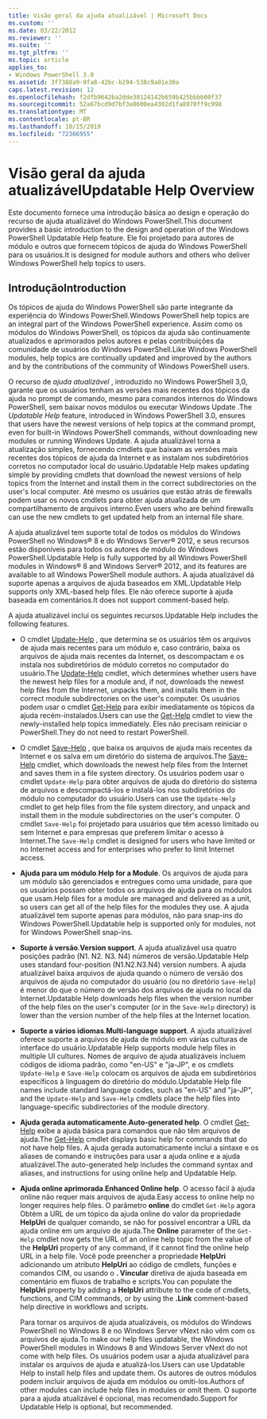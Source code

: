 ```yaml
---
title: Visão geral da ajuda atualizável | Microsoft Docs
ms.custom: ''
ms.date: 03/22/2012
ms.reviewer: ''
ms.suite: ''
ms.tgt_pltfrm: ''
ms.topic: article
applies_to:
- Windows PowerShell 3.0
ms.assetid: 3f7388a9-9fa8-42bc-b294-538c9a01e30a
caps.latest.revision: 12
ms.openlocfilehash: f2dfb9642ba2dde38124142b659b425bbbb00f37
ms.sourcegitcommit: 52a67bcd9d7bf3e8600ea4302d1fa8970ff9c998
ms.translationtype: MT
ms.contentlocale: pt-BR
ms.lasthandoff: 10/15/2019
ms.locfileid: "72366955"
---
```

# <a name="updatable-help-overview"></a><span data-ttu-id="ed8a3-102">Visão geral da ajuda atualizável</span><span class="sxs-lookup"><span data-stu-id="ed8a3-102">Updatable Help Overview</span></span>

<span data-ttu-id="ed8a3-103">Este documento fornece uma introdução básica ao design e operação do recurso de ajuda atualizável do Windows PowerShell.</span><span class="sxs-lookup"><span data-stu-id="ed8a3-103">This document provides a basic introduction to the design and operation of the Windows PowerShell Updatable Help feature.</span></span> <span data-ttu-id="ed8a3-104">Ele foi projetado para autores de módulo e outros que fornecem tópicos de ajuda do Windows PowerShell para os usuários.</span><span class="sxs-lookup"><span data-stu-id="ed8a3-104">It is designed for module authors and others who deliver Windows PowerShell help topics to users.</span></span>

## <a name="introduction"></a><span data-ttu-id="ed8a3-105">Introdução</span><span class="sxs-lookup"><span data-stu-id="ed8a3-105">Introduction</span></span>

<span data-ttu-id="ed8a3-106">Os tópicos de ajuda do Windows PowerShell são parte integrante da experiência do Windows PowerShell.</span><span class="sxs-lookup"><span data-stu-id="ed8a3-106">Windows PowerShell help topics are an integral part of the Windows PowerShell experience.</span></span> <span data-ttu-id="ed8a3-107">Assim como os módulos do Windows PowerShell, os tópicos da ajuda são continuamente atualizados e aprimorados pelos autores e pelas contribuições da comunidade de usuários do Windows PowerShell.</span><span class="sxs-lookup"><span data-stu-id="ed8a3-107">Like Windows PowerShell modules, help topics are continually updated and improved by the authors and by the contributions of the community of Windows PowerShell users.</span></span>

<span data-ttu-id="ed8a3-108">O recurso de *ajuda atualizável* , introduzido no Windows PowerShell 3,0, garante que os usuários tenham as versões mais recentes dos tópicos da ajuda no prompt de comando, mesmo para comandos internos do Windows PowerShell, sem baixar novos módulos ou executar Windows Update .</span><span class="sxs-lookup"><span data-stu-id="ed8a3-108">The *Updatable Help* feature, introduced in Windows PowerShell 3.0, ensures that users have the newest versions of help topics at the command prompt, even for built-in Windows PowerShell commands, without downloading new modules or running Windows Update.</span></span> <span data-ttu-id="ed8a3-109">A ajuda atualizável torna a atualização simples, fornecendo cmdlets que baixam as versões mais recentes dos tópicos de ajuda da Internet e as instalam nos subdiretórios corretos no computador local do usuário.</span><span class="sxs-lookup"><span data-stu-id="ed8a3-109">Updatable Help makes updating simple by providing cmdlets that download the newest versions of help topics from the Internet and install them in the correct subdirectories on the user's local computer.</span></span> <span data-ttu-id="ed8a3-110">Até mesmo os usuários que estão atrás de firewalls podem usar os novos cmdlets para obter ajuda atualizada de um compartilhamento de arquivos interno.</span><span class="sxs-lookup"><span data-stu-id="ed8a3-110">Even users who are behind firewalls can use the new cmdlets to get updated help from an internal file share.</span></span>

<span data-ttu-id="ed8a3-111">A ajuda atualizável tem suporte total de todos os módulos do Windows PowerShell no Windows® 8 e do Windows Server® 2012, e seus recursos estão disponíveis para todos os autores de módulo do Windows PowerShell.</span><span class="sxs-lookup"><span data-stu-id="ed8a3-111">Updatable Help is fully supported by all Windows PowerShell modules in Windows® 8 and Windows Server® 2012, and its features are available to all Windows PowerShell module authors.</span></span> <span data-ttu-id="ed8a3-112">A ajuda atualizável dá suporte apenas a arquivos de ajuda baseados em XML.</span><span class="sxs-lookup"><span data-stu-id="ed8a3-112">Updatable Help supports only XML-based help files.</span></span> <span data-ttu-id="ed8a3-113">Ele não oferece suporte à ajuda baseada em comentários.</span><span class="sxs-lookup"><span data-stu-id="ed8a3-113">It does not support comment-based help.</span></span>

<span data-ttu-id="ed8a3-114">A ajuda atualizável inclui os seguintes recursos.</span><span class="sxs-lookup"><span data-stu-id="ed8a3-114">Updatable Help includes the following features.</span></span>

- <span data-ttu-id="ed8a3-115">O cmdlet [Update-Help](/powershell/module/Microsoft.PowerShell.Core/Update-Help) , que determina se os usuários têm os arquivos de ajuda mais recentes para um módulo e, caso contrário, baixa os arquivos de ajuda mais recentes da Internet, os descompactam e os instala nos subdiretórios de módulo corretos no computador do usuário.</span><span class="sxs-lookup"><span data-stu-id="ed8a3-115">The [Update-Help](/powershell/module/Microsoft.PowerShell.Core/Update-Help) cmdlet, which determines whether users have the newest help files for a module and, if not, downloads the newest help files from the Internet, unpacks them, and installs them in the correct module subdirectories on the user's computer.</span></span>
  <span data-ttu-id="ed8a3-116">Os usuários podem usar o cmdlet [Get-Help](/powershell/module/Microsoft.PowerShell.Core/Get-Help) para exibir imediatamente os tópicos da ajuda recém-instalados.</span><span class="sxs-lookup"><span data-stu-id="ed8a3-116">Users can use the [Get-Help](/powershell/module/Microsoft.PowerShell.Core/Get-Help) cmdlet to view the newly-installed help topics immediately.</span></span>
  <span data-ttu-id="ed8a3-117">Eles não precisam reiniciar o PowerShell.</span><span class="sxs-lookup"><span data-stu-id="ed8a3-117">They do not need to restart PowerShell.</span></span>

- <span data-ttu-id="ed8a3-118">O cmdlet [Save-Help](/powershell/module/Microsoft.PowerShell.Core/Save-Help) , que baixa os arquivos de ajuda mais recentes da Internet e os salva em um diretório do sistema de arquivos.</span><span class="sxs-lookup"><span data-stu-id="ed8a3-118">The [Save-Help](/powershell/module/Microsoft.PowerShell.Core/Save-Help) cmdlet, which downloads the newest help files from the Internet and saves them in a file system directory.</span></span> <span data-ttu-id="ed8a3-119">Os usuários podem usar o cmdlet `Update-Help` para obter arquivos de ajuda do diretório do sistema de arquivos e descompactá-los e instalá-los nos subdiretórios do módulo no computador do usuário.</span><span class="sxs-lookup"><span data-stu-id="ed8a3-119">Users can use the `Update-Help` cmdlet to get help files from the file system directory, and unpack and install them in the module subdirectories on the user's computer.</span></span> <span data-ttu-id="ed8a3-120">O cmdlet `Save-Help` foi projetado para usuários que têm acesso limitado ou sem Internet e para empresas que preferem limitar o acesso à Internet.</span><span class="sxs-lookup"><span data-stu-id="ed8a3-120">The `Save-Help` cmdlet is designed for users who have limited or no Internet access and for enterprises who prefer to limit Internet access.</span></span>

- <span data-ttu-id="ed8a3-121">**Ajuda para um módulo**.</span><span class="sxs-lookup"><span data-stu-id="ed8a3-121">**Help for a Module**.</span></span> <span data-ttu-id="ed8a3-122">Os arquivos de ajuda para um módulo são gerenciados e entregues como uma unidade, para que os usuários possam obter todos os arquivos de ajuda para os módulos que usam.</span><span class="sxs-lookup"><span data-stu-id="ed8a3-122">Help files for a module are managed and delivered as a unit, so users can get all of the help files for the modules they use.</span></span> <span data-ttu-id="ed8a3-123">A ajuda atualizável tem suporte apenas para módulos, não para snap-ins do Windows PowerShell.</span><span class="sxs-lookup"><span data-stu-id="ed8a3-123">Updatable help is supported only for modules, not for Windows PowerShell snap-ins.</span></span>

- <span data-ttu-id="ed8a3-124">**Suporte à versão**.</span><span class="sxs-lookup"><span data-stu-id="ed8a3-124">**Version support**.</span></span> <span data-ttu-id="ed8a3-125">A ajuda atualizável usa quatro posições padrão (N1. N2. N3. N4) números de versão.</span><span class="sxs-lookup"><span data-stu-id="ed8a3-125">Updatable Help uses standard four-position (N1.N2.N3.N4) version numbers.</span></span> <span data-ttu-id="ed8a3-126">A ajuda atualizável baixa arquivos de ajuda quando o número de versão dos arquivos de ajuda no computador do usuário (ou no diretório `Save-Help`) é menor do que o número de versão dos arquivos de ajuda no local da Internet.</span><span class="sxs-lookup"><span data-stu-id="ed8a3-126">Updatable Help downloads help files when the version number of the help files on the user's computer (or in the `Save-Help` directory) is lower than the version number of the  help files at the Internet location.</span></span>

- <span data-ttu-id="ed8a3-127">**Suporte a vários idiomas**.</span><span class="sxs-lookup"><span data-stu-id="ed8a3-127">**Multi-language support**.</span></span> <span data-ttu-id="ed8a3-128">A ajuda atualizável oferece suporte a arquivos de ajuda de módulo em várias culturas de interface do usuário.</span><span class="sxs-lookup"><span data-stu-id="ed8a3-128">Updatable Help supports module help files in multiple UI cultures.</span></span> <span data-ttu-id="ed8a3-129">Nomes de arquivo de ajuda atualizáveis incluem códigos de idioma padrão, como "en-US" e "ja-JP", e os cmdlets `Update-Help` e `Save-Help` colocam os arquivos de ajuda em subdiretórios específicos à linguagem do diretório do módulo.</span><span class="sxs-lookup"><span data-stu-id="ed8a3-129">Updatable Help file names include standard language codes, such as "en-US" and "ja-JP", and the `Update-Help` and `Save-Help` cmdlets place the help files into language-specific subdirectories of the module directory.</span></span>

- <span data-ttu-id="ed8a3-130">**Ajuda gerada automaticamente**.</span><span class="sxs-lookup"><span data-stu-id="ed8a3-130">**Auto-generated help**.</span></span> <span data-ttu-id="ed8a3-131">O cmdlet [Get-Help](/powershell/module/Microsoft.PowerShell.Core/Get-Help) exibe a ajuda básica para comandos que não têm arquivos de ajuda.</span><span class="sxs-lookup"><span data-stu-id="ed8a3-131">The [Get-Help](/powershell/module/Microsoft.PowerShell.Core/Get-Help) cmdlet displays basic help for commands that do not have help files.</span></span> <span data-ttu-id="ed8a3-132">A ajuda gerada automaticamente inclui a sintaxe e os aliases de comando e instruções para usar a ajuda online e a ajuda atualizável.</span><span class="sxs-lookup"><span data-stu-id="ed8a3-132">The auto-generated help includes the command syntax and aliases, and instructions for using online help and Updatable Help.</span></span>

- <span data-ttu-id="ed8a3-133">**Ajuda online aprimorada**.</span><span class="sxs-lookup"><span data-stu-id="ed8a3-133">**Enhanced Online help**.</span></span> <span data-ttu-id="ed8a3-134">O acesso fácil à ajuda online não requer mais arquivos de ajuda.</span><span class="sxs-lookup"><span data-stu-id="ed8a3-134">Easy access to online help no longer requires help files.</span></span> <span data-ttu-id="ed8a3-135">O parâmetro **online** do cmdlet `Get-Help` agora Obtém a URL de um tópico da ajuda online do valor da propriedade **HelpUri** de qualquer comando, se não for possível encontrar a URL da ajuda online em um arquivo de ajuda.</span><span class="sxs-lookup"><span data-stu-id="ed8a3-135">The **Online** parameter of the `Get-Help` cmdlet now gets the URL of an online help topic from the value of the **HelpUri** property of any command, if it cannot find the online help URL in a help file.</span></span> <span data-ttu-id="ed8a3-136">Você pode preencher a propriedade **HelpUri** adicionando um atributo **HelpUri** ao código de cmdlets, funções e comandos CIM, ou usando o **. Vincular** diretiva de ajuda baseada em comentário em fluxos de trabalho e scripts.</span><span class="sxs-lookup"><span data-stu-id="ed8a3-136">You can populate the **HelpUri** property by adding a **HelpUri** attribute to the code of cmdlets, functions, and CIM commands, or by using the **.Link** comment-based help directive in workflows and scripts.</span></span>

  <span data-ttu-id="ed8a3-137">Para tornar os arquivos de ajuda atualizáveis, os módulos do Windows PowerShell no Windows 8 e no Windows Server vNext não vêm com os arquivos de ajuda.</span><span class="sxs-lookup"><span data-stu-id="ed8a3-137">To make our help files updatable, the Windows PowerShell modules in Windows 8 and Windows Server vNext do not come with help files.</span></span> <span data-ttu-id="ed8a3-138">Os usuários podem usar a ajuda atualizável para instalar os arquivos de ajuda e atualizá-los.</span><span class="sxs-lookup"><span data-stu-id="ed8a3-138">Users can use Updatable Help to install help files and update them.</span></span> <span data-ttu-id="ed8a3-139">Os autores de outros módulos podem incluir arquivos de ajuda em módulos ou omiti-los.</span><span class="sxs-lookup"><span data-stu-id="ed8a3-139">Authors of other modules can include help files in modules or omit them.</span></span> <span data-ttu-id="ed8a3-140">O suporte para a ajuda atualizável é opcional, mas recomendado.</span><span class="sxs-lookup"><span data-stu-id="ed8a3-140">Support for Updatable Help is optional, but recommended.</span></span>
